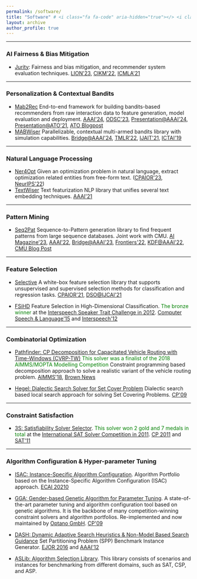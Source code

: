 ```yaml
---
permalink: /software/
title: "Software" # <i class="fa fa-code" aria-hidden="true"></> <i class="fa fa-code-fork" aria-hidden="true"></i> <i class="fa fa-terminal" aria-hidden="true"></i> 
layout: archive
author_profile: true
---
```


---

### AI Fairness & Bias Mitigation

- [Jurity](https://github.com/fidelity/jurity): Fairness and bias mitigation, and recommender system evaluation techniques. [LION'23](https://link.springer.com/chapter/10.1007/978-3-031-44505-7_29), [CIKM'22](https://ceur-ws.org/Vol-3318/short6.pdf), [ICMLA'21](https://ieeexplore.ieee.org/abstract/document/9680169)

---

### Personalization & Contextual Bandits

- [Mab2Rec](https://github.com/fidelity/mab2rec#mab2rec-multi-armed-bandits-recommender) End-to-end framework for building bandits-based recommenders from raw interaction data to feature generation, model evaluation and deployment. [AAAI'24](https://ojs.aaai.org/index.php/AAAI/article/view/30341), [ODSC'23](https://odsc.com/speakers/mab2rec-a-modular-approach-to-building-bandit-based-recommenders/), [Presentation@AAAI'24](https://underline.io/lecture/91479-building-higher-order-abstractions-from-the-components-of-recommender-systems), [Presentation@ATO'21](https://www.youtube.com/watch?v=54d_YUalvOA), [ATO Blogpost](https://2022.allthingsopen.org/introducing-mab2rec-a-multi-armed-bandit-recommender-library/)
- [MABWiser](https://github.com/fidelity/mabwiser) Parallelizable, contextual multi-armed bandits library with simulation capabilities. [Bridge@AAAI'24](http://osullivan.ucc.ie/CPML2024/papers/06.pdf), [TMLR'22](https://openreview.net/pdf?id=sX9d3gfwtE), [IJAIT'21](https://www.worldscientific.com/doi/abs/10.1142/S0218213021500214), [ICTAI'19](https://ieeexplore.ieee.org/document/8995418)

---

### Natural Language Processing

- [Ner4Opt](https://github.com/skadio/ner4opt) Given an optimization problem in natural language, extract optimization related entities from free-form text. ([CPAIOR'23](https://github.com/skadio/ner4opt/blob/main/docs/%5BCPAIOR%202023%5D%20Ner4Opt%20Paper.pdf), [NeurIPS'22](https://github.com/skadio/ner4opt/blob/main/docs/%5BNeurIPS%202022%5D%20Ner4Opt%20Poster.pdf))
- [TextWiser](https://github.com/fidelity/textwiser) Text featurization NLP library that unifies several text embedding techniques. [AAAI'21](https://ojs.aaai.org/index.php/AAAI/article/view/17814)

---

### Pattern Mining 

- [Seq2Pat](https://github.com/fidelity/seq2pat) Sequence-to-Pattern generation library to find frequent patterns from large sequence databases. Joint work with CMU. [AI Magazine'23](https://onlinelibrary.wiley.com/doi/epdf/10.1002/aaai.12081), [AAAI'22](https://ojs.aaai.org/index.php/AAAI/article/view/21542), [Bridge@AAAI'23](http://osullivan.ucc.ie/CPML2023/submissions/09.pdf), [Frontiers'22](https://www.frontiersin.org/articles/10.3389/frai.2022.868085/full), [KDF@AAAI'22](https://arxiv.org/abs/2201.09178), [CMU Blog Post](https://www.cmu.edu/tepper/news/stories/2023/may/fidelity-ai.html)

---

### Feature Selection 

- [Selective](https://github.com/fidelity/selective) A white-box feature selection library that supports unsupervised and supervised selection methods for classification and regression tasks. [CPAIOR'21](https://link.springer.com/chapter/10.1007/978-3-030-78230-6_27), [DSO@IJCAI'21](https://arxiv.org/abs/2112.03105)

- [FSiHD](http://users.spa.aalto.fi/jpohjala/featureselection/) Feature Selection in High-Dimensional Classification. <span style="color:green">The bronze winner</span> at the [Interspeech Speaker Trait Challenge in 2012](http://www5.informatik.uni-erlangen.de/Forschung/Publikationen/2012/Schuller12-TI2.pdf). [Computer Speech & Language'15](https://www.sciencedirect.com/science/article/abs/pii/S0885230813001113) and [Interspeech'12](https://users.aalto.fi/~jpohjala/publications/is12stc.pdf)

---

### Combinatorial Optimization

- [Pathfinder: CP Decomposition for Capacitated Vehicle Routing with Time-Windows (CVRP-TW)](https://github.com/skadio/pathfinder) <span style="color:green">This solver was a finalist of the 2018 AIMMS/MOPTA Modelling Competition</span> Constraint programming based decomposition approach to solve a realistic variant of the vehicle routing problem. [AIMMS'18](https://arxiv.org/pdf/2106.16176.pdf), [Brown News](https://awards.cs.brown.edu/2021/08/11/brown-cs-team-takes-third-place-thirteenth-modeling-and-optimization-competition/)
 
- [Hegel: Dialectic Search Solver for Set Cover Problem](https://github.com/skadio/hegel) Dialectic search based local search approach for solving Set Covering Problems. [CP'09](https://link.springer.com/chapter/10.1007/978-3-642-04244-7_39)

---

### Constraint Satisfaction 

- [3S: Satisfiability Solver Selector](https://sites.google.com/site/yurimalitsky/downloads). <span style="color:green">This solver won 2 gold and 7 medals in total</span> at the [International SAT Solver Competition in 2011](http://www.satcompetition.org/). [CP 2011](https://link.springer.com/chapter/10.1007%2F978-3-642-23786-7_35) and [SAT'11](http://link.springer.com/chapter/10.1007%2F978-3-642-21581-0_33)

--- 

### Algorithm Configuration & Hyper-parameter Tuning

- [ISAC: Instance-Specific Algorithm Configuration](https://sites.google.com/site/yurimalitsky/downloads). Algorithm Portfolio based on the Instance-Specific Algorithm Configuration (ISAC) approach. [ECAI 20210](https://ebooks.iospress.nl/publication/5873)

- [GGA: Gender-based Genetic Algorithm for Parameter Tuning](https://github.com/OPTANO/optano.algorithm.tuner). A state-of-the-art parameter tuning and algorithm configuration tool based on genetic algorithms. It is the backbone of many competition-winning constraint solvers and algorithm portfolios. Re-implemented and now maintained by [Optano GmbH](https://optano.com/). [CP'09](http://link.springer.com/chapter/10.1007%2F978-3-642-04244-7_14)

- [DASH: Dynamic Adaptive Search Heuristics & Non-Model Based Search Guidance](https://github.com/skadio/set-partitioning-instance-generator) Set Partitioning Problem (SPP) Benchmark Instance Generator. [EJOR 2016](http://link.springer.com/article/10.1007%2Fs10601-015-9211-0) and [AAAI'12](http://www.aaai.org/ocs/index.php/AAAI/AAAI12/paper/view/5082)

- [ASLib: Algorithm Selection Library](https://github.com/coseal/aslib_data). This library consists of scenarios and instances for benchmarking from different domains, such as SAT, CSP, and ASP. 
